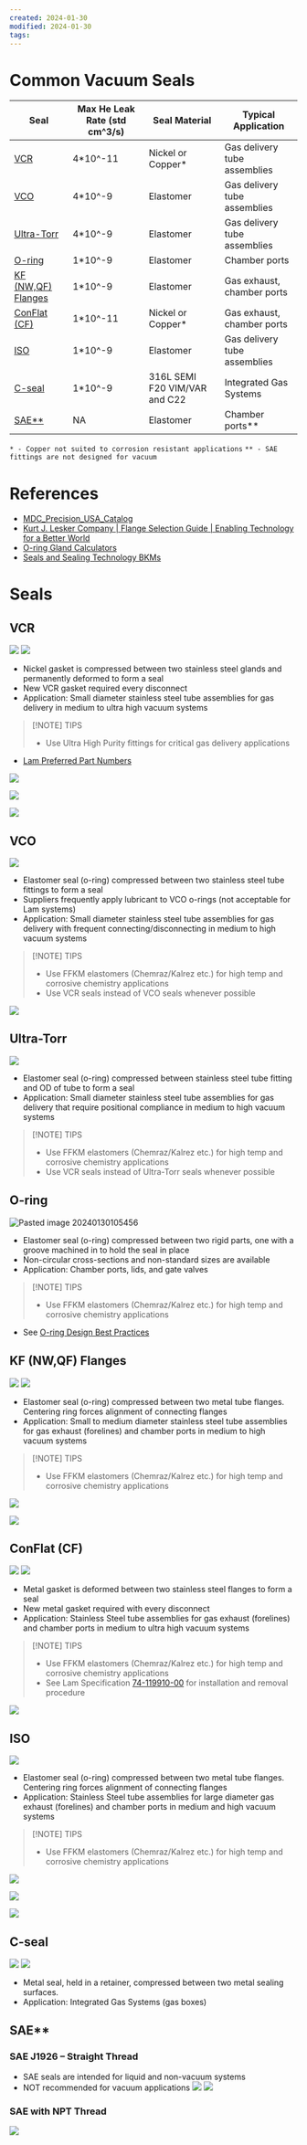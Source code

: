 ```yaml
---
created: 2024-01-30
modified: 2024-01-30
tags:
---
```

# Common Vacuum Seals
| Seal                                          | Max He Leak Rate (std cm^3/s) | Seal Material                 | Typical Application          |
| --------------------------------------------- | ----------------------------- | ----------------------------- | ---------------------------- |
| [VCR](#VCR)                                   | 4*10^-11                      | Nickel or Copper*             | Gas delivery tube assemblies |
| [VCO](#VCO)                                   | 4*10^-9                       | Elastomer                     | Gas delivery tube assemblies |
| [Ultra-Torr](#Ultra-Torr)                     | 4*10^-9                       | Elastomer                     | Gas delivery tube assemblies |
| [O-ring](#O-ring)                             | 1*10^-9                       | Elastomer                     | Chamber ports                |
| [KF (NW,QF) Flanges](#KF%20(NW,QF)%20Flanges) | 1*10^-9                       | Elastomer                     | Gas exhaust, chamber ports   |
| [ConFlat (CF)](#ConFlat%20(CF))               | 1*10^-11                      | Nickel or Copper*             | Gas exhaust, chamber ports   |
| [ISO](#ISO)                                   | 1*10^-9                       | Elastomer                     | Gas delivery tube assemblies |
| [C-seal](#C-seal)                             | 1*10^-9                       | 316L SEMI F20 VIM/VAR and C22 | Integrated Gas Systems       |
| [SAE**](#SAE**)                               | NA                            | Elastomer                     | Chamber ports**              |
`* - Copper not suited to corrosion resistant applications`
`** - SAE fittings are not designed for vacuum`

# References
- [MDC_Precision_USA_Catalog](https://mdcprecision.com/media/wysiwyg/product_catalog_pdfs/MDC_Precision_USA_Catalog_12_v1.2a_2022_Section_1_Web.pdf)
- [Kurt J. Lesker Company | Flange Selection Guide | Enabling Technology for a Better World](https://www.lesker.com/selection-guide/flange)
- [O-ring Gland Calculators](O-ring%20Gland%20Calculators.md)
- [Seals and Sealing Technology BKMs](Seals%20and%20Sealing%20Technology%20BKMs.md)
# Seals
## VCR
![](ATTACHMENTS/Pasted%20image%2020240226101504.png)
![](ATTACHMENTS/Pasted%20image%2020240226101521.png)

- Nickel gasket is compressed between two stainless steel glands and permanently deformed to form a seal
- New VCR gasket required every disconnect
- Application: Small diameter stainless steel tube assemblies for gas delivery in medium to ultra high vacuum systems


> [!NOTE] TIPS
> - Use Ultra High Purity fittings for critical gas delivery applications
- [Lam Preferred Part Numbers](https://sharepoint.lamrc.net/dept/gpg/GPE/prefdparts/SitePages/Home.aspx?RootFolder=%2Fdept%2Fgpg%2FGPE%2Fprefdparts%2FShared%20Documents%2FGas%20Delivery%20Systems&FolderCTID=0x0120005499E06E3C645C4F93394EC5A3083835&View=%7B8C9B6419%2D0496%2D4849%2D869C%2D68)

![](ATTACHMENTS/Pasted%20image%2020240226101716.png)

![](ATTACHMENTS/Pasted%20image%2020240226101722.png)

![](ATTACHMENTS/Pasted%20image%2020240226101728.png)
## VCO
![](ATTACHMENTS/Pasted%20image%2020240226101833.png)

- Elastomer seal (o-ring) compressed between two stainless steel tube fittings to form a seal
- Suppliers frequently apply lubricant to VCO o-rings (not acceptable for Lam systems)
- Application: Small diameter stainless steel tube assemblies for gas delivery with frequent connecting/disconnecting in medium to high vacuum systems

> [!NOTE] TIPS
> - Use FFKM elastomers (Chemraz/Kalrez etc.) for high temp and corrosive chemistry applications
> - Use VCR seals instead of VCO seals whenever possible

![](ATTACHMENTS/Pasted%20image%2020240226102033.png)
## Ultra-Torr

![](ATTACHMENTS/Pasted%20image%2020240226102139.png)

- Elastomer seal (o-ring) compressed between stainless steel tube fitting and OD of tube to form a seal
- Application: Small diameter stainless steel tube assemblies for gas delivery that require positional compliance in medium to high vacuum systems


> [!NOTE] TIPS
> - Use FFKM elastomers (Chemraz/Kalrez etc.) for high temp and corrosive chemistry applications
> - Use VCR seals instead of Ultra-Torr seals whenever possible

## O-ring 

![Pasted image 20240130105456](ATTACHMENTS/Pasted%20image%2020240130105456.png)

- Elastomer seal (o-ring) compressed between two rigid parts, one with a groove machined in to hold the seal in place
- Non-circular cross-sections and non-standard sizes are available
- Application: Chamber ports, lids, and gate valves


> [!NOTE] TIPS
> - Use FFKM elastomers (Chemraz/Kalrez etc.) for high temp and corrosive chemistry applications
- See [O-ring Design Best Practices](O-ring%20Design%20Best%20Practices.md)
## KF (NW,QF) Flanges

![](ATTACHMENTS/Pasted%20image%2020240226102338.png)
![](ATTACHMENTS/Pasted%20image%2020240226102422.png)

- Elastomer seal (o-ring) compressed between two metal tube flanges. Centering ring forces alignment of connecting flanges
- Application: Small to medium diameter stainless steel tube assemblies for gas exhaust (forelines) and chamber ports in medium to high vacuum systems

> [!NOTE] TIPS
> - Use FFKM elastomers (Chemraz/Kalrez etc.) for high temp and corrosive chemistry applications

![](ATTACHMENTS/Pasted%20image%2020240226102730.png)

![](ATTACHMENTS/Pasted%20image%2020240226102735.png)
## ConFlat (CF)
![](ATTACHMENTS/Pasted%20image%2020240226102906.png)
![](ATTACHMENTS/Pasted%20image%2020240226102915.png)

- Metal gasket is deformed between two stainless steel flanges to form a seal
- New metal gasket required with every disconnect
- Application: Stainless Steel tube assemblies for gas exhaust (forelines) and chamber ports in medium to ultra high vacuum systems

> [!NOTE] TIPS
> - Use FFKM elastomers (Chemraz/Kalrez etc.) for high temp and corrosive chemistry applications
> - See Lam Specification [74-119910-00](file://fre_itsupport/doc_man/File2/74-119910-00_K.pdf) for installation and removal procedure

![](ATTACHMENTS/Pasted%20image%2020240226103125.png)

## ISO
![](ATTACHMENTS/Pasted%20image%2020240226103211.png)

- Elastomer seal (o-ring) compressed between two metal tube flanges. Centering ring forces alignment of connecting flanges
- Application: Stainless Steel tube assemblies for large diameter gas exhaust (forelines) and chamber ports in medium and high vacuum systems

> [!NOTE] TIPS
> - Use FFKM elastomers (Chemraz/Kalrez etc.) for high temp and corrosive chemistry applications

![](ATTACHMENTS/Pasted%20image%2020240226103305.png)

![](ATTACHMENTS/Pasted%20image%2020240226103311.png)

![](ATTACHMENTS/Pasted%20image%2020240226103316.png)
## C-seal
![](ATTACHMENTS/Pasted%20image%2020240226103334.png)
![](ATTACHMENTS/Pasted%20image%2020240226103339.png)
- Metal seal, held in a retainer, compressed between two metal sealing surfaces.
- Application: Integrated Gas Systems (gas boxes)

## SAE**
### SAE J1926 – Straight Thread
- SAE seals are intended for liquid and non-vacuum systems
- NOT recommended for vacuum applications
![](ATTACHMENTS/Pasted%20image%2020240226103433.png)
![](ATTACHMENTS/Pasted%20image%2020240226103438.png)

### SAE with NPT Thread
![](ATTACHMENTS/Pasted%20image%2020240226103452.png)